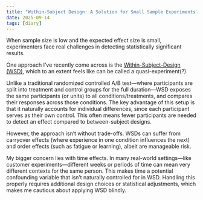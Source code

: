 ```yaml
---
title: "Within-Subject Design: A Solution for Small Sample Experiments?"
date: 2025-09-14
tags: [diary]
---
```


When sample size is low and the expected effect size is small, experimenters face real challenges in detecting statistically significant results.

One approach I’ve recently come across is the [Within-Subject-Design (WSD)](https://www.simplypsychology.org/within-subjects-design.html), which to an extent feels like can be called a quasi-experiment(?). 

Unlike a traditional randomized controlled A/B test—where participants are split into treatment and control groups for the full duration—WSD exposes the same participants (or units) to all conditions/treatments, and compares their responses across those conditions. The key advantage of this setup is that it naturally accounts for individual differences, since each participant serves as their own control. This often means fewer participants are needed to detect an effect compared to between-subject designs.

However, the approach isn’t without trade-offs. WSDs can suffer from carryover effects (where experience in one condition influences the next) and order effects (such as fatigue or learning), albeit are manageable risk.

My bigger concern lies with time effects. In many real-world settings—like customer experiments—different weeks or periods of time can mean very different contexts for the same person. This makes time a potential confounding variable that isn’t naturally controlled for in WSD. Handling this properly requires additional design choices or statistical adjustments, which makes me cautious about applying WSD blindly.
